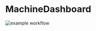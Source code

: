 # MachineDashboard
![example workflow](https://github.com/MikePapinski/MachineDashboard/actions/workflows/CI/badge.svg)
